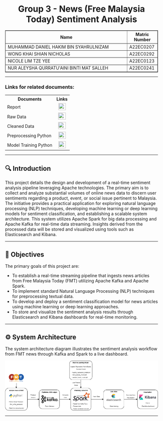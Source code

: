 <h1 align="center"> 
  Group 3 - News (Free Malaysia Today) Sentiment Analysis
  <br>
</h1>

<table border="solid" align="center">
  <tr>
    <th>Name</th>
    <th>Matric Number</th>
  </tr>
  <tr>
    <td width=80%>MUHAMMAD DANIEL HAKIM BIN SYAHRULNIZAM</td>
    <td>A22EC0207</td>
  </tr>
  <tr>
    <td width=80%>WONG KHAI SHIAN NICHOLAS</td>
    <td>A22EC0292</td>
  </tr>
  <tr>
    <td width=80%>NICOLE LIM TZE YEE </td>
    <td>A22EC0123</td>
  </tr>
  <tr>
    <td width=80%>NUR ALEYSHA QURRATU'AINI BINTI MAT SALLEH</td>
    <td>A22EC0241</td>
  </tr>
</table>
<!-- <br>
<br> -->

---

### Links for related documents:
<table>
  <tr>
    <th>Documents</th>
    <th>Links</th>
  </tr>
  <tr>
    <td>Report</td>
    <td align="center">
      <a href="reports"><img src="https://github.com/user-attachments/assets/4f5391d9-f205-4dd6-8c08-1f8307bd55bf" width=24px height=23px></a>
    </td>
  </tr>
  <tr>
    <td>Raw Data</td>
    <td align="center">
      <a href="data/combined_raw_data.csv"><img src="https://github.com/user-attachments/assets/3ee1c27e-9bd6-4b2e-b54b-7fd597879591" width=25px height=23px></a>
    </td>
  </tr>
  <tr>
    <td>Cleaned Data</td>
    <td align="center">
      <a href="data/cleaned_data.csv"><img src="https://github.com/user-attachments/assets/3ee1c27e-9bd6-4b2e-b54b-7fd597879591" width=25px height=23px></a>
    </td>
  </tr>
  <tr>
    <td>Preprocessing Python</td>
    <td align="center">
      <a href="data_cleaner.py"><img src="https://github.com/user-attachments/assets/928d0405-924d-4464-81f1-bb4a1bd963b1" width=24px height=23px></a>
    </td>
  </tr>
  <tr>
    <td>Model Training Python</td>
    <td align="center">
      <a href="train_model.py"><img src="https://github.com/user-attachments/assets/928d0405-924d-4464-81f1-bb4a1bd963b1" width=24px height=23px></a>
    </td>
  </tr>
</table>

---


## 🔍 Introduction

This project details the design and development of a real-time sentiment analysis pipeline leveraging Apache technologies. The primary aim is to collect and analyze substantial volumes of online news data to discern user sentiments regarding a product, event, or social issue pertinent to Malaysia. The initiative provides a practical application for exploring natural language processing (NLP) techniques, developing machine learning or deep learning models for sentiment classification, and establishing a scalable system architecture. This system utilizes Apache Spark for big data processing and Apache Kafka for real-time data streaming. Insights derived from the processed data will be stored and visualized using tools such as Elasticsearch and Kibana.

---

## 🎯 Objectives
The primary goals of this project are:
- To establish a real-time streaming pipeline that ingests news articles from Free Malaysia Today (FMT) utilizing Apache Kafka and Apache Spark.
- To implement standard Natural Language Processing (NLP) techniques for preprocessing textual data.
- To develop and deploy a sentiment classification model for news articles using machine learning or deep learning approaches.
- To store and visualize the sentiment analysis results through Elasticsearch and Kibana dashboards for real-time monitoring.

---

## ⚙️ System Architecture

The system architecture diagram illustrates the sentiment analysis workflow from FMT news through Kafka and Spark to a live dashboard.

![System Architecture Diagram](https://github.com/Jingyong14/HPDP02/blob/main/2425/project/p2/Group_3/System%20Architecture.png)


---
